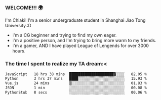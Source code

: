 ### WELCOME!!! 🌍

I'm Chiaki! I'm a senior undergraduate student in Shanghai Jiao Tong University.:D

-  I'm a CG beginner and trying to find my own eager. 
-  I'm a positive person, and I'm trying to bring more warm to my friends.
-  I'm a gamer, AND I have played League of Lengends for over 3000 hours. 

### The time I spent to realize my TA dream:<
<!--START_SECTION:waka-->

```txt
JavaScript   18 hrs 38 mins  ████████████████████▓░░░░   82.05 %
Python       3 hrs 37 mins   ████░░░░░░░░░░░░░░░░░░░░░   15.93 %
Vue.js       24 mins         ▒░░░░░░░░░░░░░░░░░░░░░░░░   01.83 %
JSON         1 min           ░░░░░░░░░░░░░░░░░░░░░░░░░   00.08 %
PythonStub   0 secs          ░░░░░░░░░░░░░░░░░░░░░░░░░   00.06 %
```

<!--END_SECTION:waka-->

<!--
**Chiaki-meow/Chiaki-meow** is a ✨ _special_ ✨ repository because its `README.md` (this file) appears on your GitHub profile.

Here are some ideas to get you started:

- 🔭 I’m currently working on ...
- 🌱 I’m currently learning ...
- 👯 I’m looking to collaborate on ...
- 🤔 I’m looking for help with ...
- 💬 Ask me about ...
- 📫 How to reach me: ...
- 😄 Pronouns: ...
- ⚡ Fun fact: ...
-->
